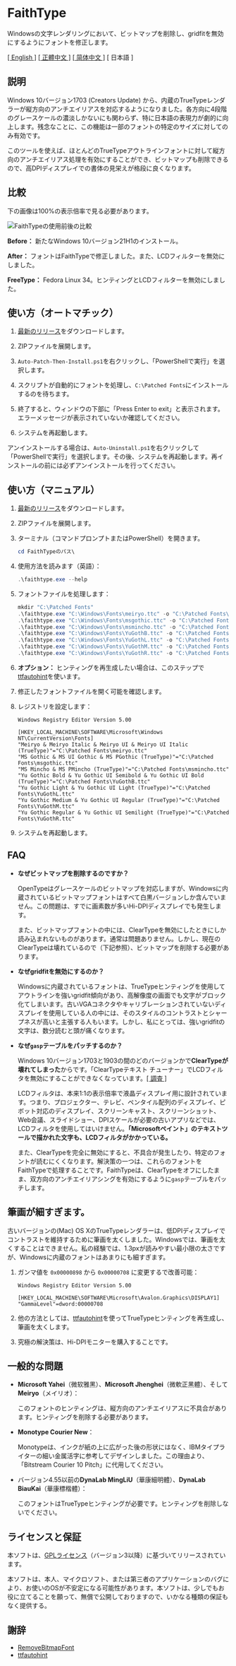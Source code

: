 # FaithType

Windowsの文字レンダリングにおいて、ビットマップを削除し、gridfitを無効にするようにフォントを修正します。

[\[ English \]](Readme.md) [\[ 正體中文 \]](Readme-zh_tw.md) [\[ 简体中文 \]](Readme-zh_cn.md) \[ 日本語 \]

## 説明

Windows 10バージョン1703 (Creators Update) から、内蔵のTrueTypeレンダラーが縦方向のアンチエイリアスを対応するようになりました。各方向に4段階のグレースケールの濃淡しかないにも関わらず、特に日本語の表現力が劇的に向上します。残念なことに、この機能は一部のフォントの特定のサイズに対してのみ有効です。

このツールを使えば、ほとんどのTrueTypeアウトラインフォントに対して縦方向のアンチエイリアス処理を有効にすることができ、ビットマップも削除できるので、高DPIディスプレイでの書体の見栄えが格段に良くなります。

## 比較

下の画像は100%の表示倍率で見る必要があります。

![FaithTypeの使用前後の比較](img/comparison.svg)

**Before：** 新たなWindows 10バージョン21H1のインストール。

**After：** フォントはFaithTypeで修正しました。また、LCDフィルターを無効にしました。

**FreeType：** Fedora Linux 34。ヒンティングとLCDフィルターを無効にしました。

## 使い方（オートマチック）

1. [最新のリリース](https://github.com/m13253/FaithType/releases/download/latest/FaithType.zip)をダウンロードします。

2. ZIPファイルを展開します。

3. `Auto-Patch-Then-Install.ps1`を右クリックし、「PowerShellで実行」を選択します。

4. スクリプトが自動的にフォントを処理し、`C:\Patched Fonts`にインストールするのを待ちます。

5. 終了すると、ウィンドウの下部に「Press Enter to exit」と表示されます。エラーメッセージが表示されていないか確認してください。

6. システムを再起動します。

アンインストールする場合は、`Auto-Uninstall.ps1`を右クリックして「PowerShellで実行」を選択します。その後、システムを再起動します。再インストールの前には必ずアンインストールを行ってください。

## 使い方（マニュアル）

1. [最新のリリース](https://github.com/m13253/FaithType/releases/download/latest/FaithType.zip)をダウンロードします。

2. ZIPファイルを展開します。

3. ターミナル（コマンドプロンプトまたはPowerShell）を開きます。
   ```ps1
   cd FaithTypeのパス\
   ```

4. 使用方法を読みます（英語）：
   ```ps1
   .\faithtype.exe --help
   ```

5. フォントファイルを処理します：
   ```ps1
   mkdir "C:\Patched Fonts"
   .\faithtype.exe "C:\Windows\Fonts\meiryo.ttc" -o "C:\Patched Fonts\meiryo.ttc"
   .\faithtype.exe "C:\Windows\Fonts\msgothic.ttc" -o "C:\Patched Fonts\msgothic.ttc"
   .\faithtype.exe "C:\Windows\Fonts\msmincho.ttc" -o "C:\Patched Fonts\msmincho.ttc"
   .\faithtype.exe "C:\Windows\Fonts\YuGothB.ttc" -o "C:\Patched Fonts\YuGothB.ttc"
   .\faithtype.exe "C:\Windows\Fonts\YuGothL.ttc" -o "C:\Patched Fonts\YuGothL.ttc"
   .\faithtype.exe "C:\Windows\Fonts\YuGothM.ttc" -o "C:\Patched Fonts\YuGothM.ttc"
   .\faithtype.exe "C:\Windows\Fonts\YuGothR.ttc" -o "C:\Patched Fonts\YuGothR.ttc"
   ```

6. **オプション：** ヒンティングを再生成したい場合は、このステップで[ttfautohint](https://www.freetype.org/ttfautohint/#download)を使います。

7. 修正したフォントファイルを開く可能を確認します。

8. レジストリを設定します：
   ```reg
   Windows Registry Editor Version 5.00

   [HKEY_LOCAL_MACHINE\SOFTWARE\Microsoft\Windows NT\CurrentVersion\Fonts]
   "Meiryo & Meiryo Italic & Meiryo UI & Meiryo UI Italic (TrueType)"="C:\Patched Fonts\meiryo.ttc"
   "MS Gothic & MS UI Gothic & MS PGothic (TrueType)"="C:\Patched Fonts\msgothic.ttc"
   "MS Mincho & MS PMincho (TrueType)"="C:\Patched Fonts\msmincho.ttc"
   "Yu Gothic Bold & Yu Gothic UI Semibold & Yu Gothic UI Bold (TrueType)"="C:\Patched Fonts\YuGothB.ttc"
   "Yu Gothic Light & Yu Gothic UI Light (TrueType)"="C:\Patched Fonts\YuGothL.ttc"
   "Yu Gothic Medium & Yu Gothic UI Regular (TrueType)"="C:\Patched Fonts\YuGothM.ttc"
   "Yu Gothic Regular & Yu Gothic UI Semilight (TrueType)"="C:\Patched Fonts\YuGothR.ttc"
   ```

9. システムを再起動します。

## FAQ

- **なぜビットマップを削除するのですか？**

  OpenTypeはグレースケールのビットマップを対応しますが、Windowsに内蔵されているビットマップフォントはすべて白黒バージョンしか含んでいません。この問題は、すでに画素数が多いHi-DPIディスプレイでも発生します。

  また、ビットマップフォントの中には、ClearTypeを無効にしたときにしか読み込まれないものがあります。通常は問題ありません。しかし、現在のClearTypeは壊れているので（下記参照）、ビットマップを削除する必要があります。

- **なぜgridfitを無効にするのか？**

  Windowsに内蔵されているフォントは、TrueTypeヒンティングを使用してアウトラインを強いgridfit傾向があり、高解像度の画面でも文字がブロック化てしまいます。古いVGAコネクタやキャリブレーションされていないディスプレイを使用している人の中には、そのスタイルのコントラストとシャープネスが高いと主張する人もいます。しかし、私にとっては、強いgridfitの文字は、数分読むと頭が痛くなります。

- **なぜ`gasp`テーブルをパッチするのか？**

  Windows 10バージョン1703と1903の間のどのバージョンかで**ClearTypeが壊れてしまった**からです。「ClearTypeテキスト チューナー」でLCDフィルタを無効にすることができなくなっています。[\[ 調査 \]](https://github.com/bp2008/BetterClearTypeTuner/wiki/ClearType-Investigations)

  LCDフィルタは、本来1:1の表示倍率で液晶ディスプレイ用に設計されています。つまり、プロジェクター、テレビ、ペンタイル配列のディスプレイ、ピボット対応のディスプレイ、スクリーンキャスト、スクリーンショット、Web会議、スライドショー、DPIスケールが必要の古いアプリなどでは、LCDフィルタを使用してはいけません。**「Microsoftペイント」のテキストツールで描かれた文字も、LCDフィルタがかかっている。**

  また、ClearTypeを完全に無効にすると、不具合が発生したり、特定のフォントが読むにくくなります。解決策の一つは、これらのフォントをFaithTypeで処理することです。FaithTypeは、ClearTypeをオフにしたまま、双方向のアンチエイリアシングを有効にするように`gasp`テーブルをパッチします。

## 筆画が細すぎます。

古いバージョンの(Mac) OS XのTrueTypeレンダラーは、低DPIディスプレイでコントラストを維持するために筆画を太くしました。Windowsでは、筆画を太くすることはできません。私の経験では、1.3pxが読みやすい最小限の太さですが、Windowsに内蔵のフォントはあまりにも細すぎます。

1. ガンマ値を `0x00000898` から `0x00000708` に変更するで改善可能：
   ```reg
   Windows Registry Editor Version 5.00

   [HKEY_LOCAL_MACHINE\SOFTWARE\Microsoft\Avalon.Graphics\DISPLAY1]
   "GammaLevel"=dword:00000708
   ```

2. 他の方法としては、[ttfautohint](https://www.freetype.org/ttfautohint/)を使ってTrueTypeヒンティングを再生成し、筆画を太くします。

3. 究極の解決策は、Hi-DPIモニターを購入することです。

## 一般的な問題

- **Microsoft Yahei**（微软雅黑）、**Microsoft Jhenghei**（微軟正黑體）、そして**Meiryo**（メイリオ）：

  このフォントのヒンティングは、縦方向のアンチエイリアスに不具合があります。ヒンティングを削除する必要があります。

- **Monotype Courier New**：

  Monotypeは、インクが紙の上に広がった後の形状にはなく、IBMタイプライターの細い金属活字に参考してデザインしました。この理由より、「Bitstream Courier 10 Pitch」に代用してください。

- バージョン4.55以前の**DynaLab MingLiU**（華康細明體）、**DynaLab BiauKai**（華康標楷體）：

  このフォントはTrueTypeヒンティングが必要です。ヒンティングを削除しないでください。

## ライセンスと保証

本ソフトは、[GPLライセンス](LICENSE)（バージョン3以降）に基づいてリリースされています。

本ソフトは、本人、マイクロソフト、または第三者のアプリケーションのバグにより、お使いのOSが不安定になる可能性があります。本ソフトは、少しでもお役に立てることを願って、無償で公開しておりますので、いかなる種類の保証もなく提供する。

## 謝辞

- [RemoveBitmapFont](https://github.com/tkumata/RemoveBitmapFont)
- [ttfautohint](https://www.freetype.org/ttfautohint/)
